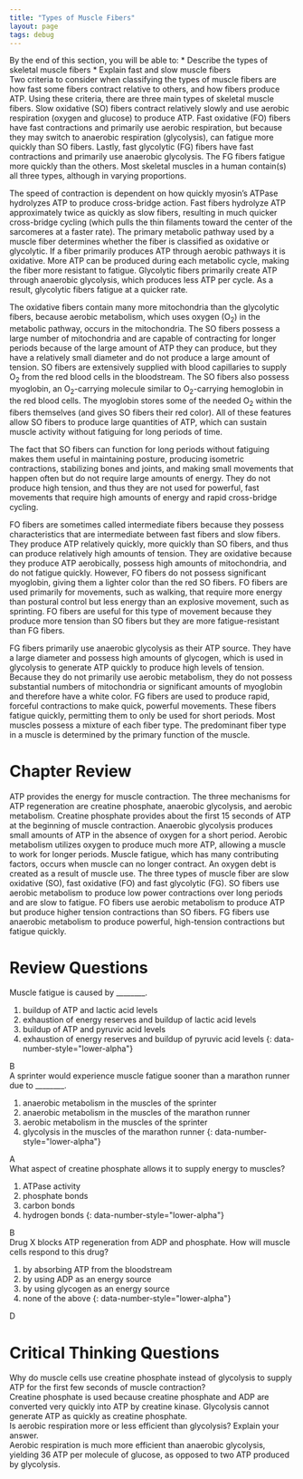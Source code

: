 ```yaml
---
title: "Types of Muscle Fibers"
layout: page
tags: debug
---
```


<div data-type="abstract" markdown="1">
By the end of this section, you will be able to:
* Describe the types of skeletal muscle fibers
* Explain fast and slow muscle fibers

</div>
Two criteria to consider when classifying the types of muscle fibers are
how fast some fibers contract relative to others, and how fibers produce
ATP. Using these criteria, there are three main types of skeletal muscle
fibers. <span data-type="term">Slow oxidative (SO)</span> fibers
contract relatively slowly and use aerobic respiration (oxygen and
glucose) to produce ATP. <span data-type="term">Fast oxidative
(FO)</span> fibers have fast contractions and primarily use aerobic
respiration, but because they may switch to anaerobic respiration
(glycolysis), can fatigue more quickly than SO fibers. Lastly, <span
data-type="term">fast glycolytic (FG)</span> fibers have fast
contractions and primarily use anaerobic glycolysis. The FG fibers
fatigue more quickly than the others. Most skeletal muscles in a human
contain(s) all three types, although in varying proportions.

The speed of contraction is dependent on how quickly myosin’s ATPase
hydrolyzes ATP to produce cross-bridge action. Fast fibers hydrolyze ATP
approximately twice as quickly as slow fibers, resulting in much quicker
cross-bridge cycling (which pulls the thin filaments toward the center
of the sarcomeres at a faster rate). The primary metabolic pathway used
by a muscle fiber determines whether the fiber is classified as
oxidative or glycolytic. If a fiber primarily produces ATP through
aerobic pathways it is oxidative. More ATP can be produced during each
metabolic cycle, making the fiber more resistant to fatigue. Glycolytic
fibers primarily create ATP through anaerobic glycolysis, which produces
less ATP per cycle. As a result, glycolytic fibers fatigue at a quicker
rate.

The oxidative fibers contain many more mitochondria than the glycolytic
fibers, because aerobic metabolism, which uses oxygen (O<sub>2</sub>) in
the metabolic pathway, occurs in the mitochondria. The SO fibers possess
a large number of mitochondria and are capable of contracting for longer
periods because of the large amount of ATP they can produce, but they
have a relatively small diameter and do not produce a large amount of
tension. SO fibers are extensively supplied with blood capillaries to
supply O<sub>2</sub> from the red blood cells in the bloodstream. The SO
fibers also possess myoglobin, an O<sub>2</sub>-carrying molecule
similar to O<sub>2</sub>-carrying hemoglobin in the red blood cells. The
myoglobin stores some of the needed O<sub>2</sub> within the fibers
themselves (and gives SO fibers their red color). All of these features
allow SO fibers to produce large quantities of ATP, which can sustain
muscle activity without fatiguing for long periods of time.

The fact that SO fibers can function for long periods without fatiguing
makes them useful in maintaining posture, producing isometric
contractions, stabilizing bones and joints, and making small movements
that happen often but do not require large amounts of energy. They do
not produce high tension, and thus they are not used for powerful, fast
movements that require high amounts of energy and rapid cross-bridge
cycling.

FO fibers are sometimes called intermediate fibers because they possess
characteristics that are intermediate between fast fibers and slow
fibers. They produce ATP relatively quickly, more quickly than SO
fibers, and thus can produce relatively high amounts of tension. They
are oxidative because they produce ATP aerobically, possess high amounts
of mitochondria, and do not fatigue quickly. However, FO fibers do not
possess significant myoglobin, giving them a lighter color than the red
SO fibers. FO fibers are used primarily for movements, such as walking,
that require more energy than postural control but less energy than an
explosive movement, such as sprinting. FO fibers are useful for this
type of movement because they produce more tension than SO fibers but
they are more fatigue-resistant than FG fibers.

FG fibers primarily use anaerobic glycolysis as their ATP source. They
have a large diameter and possess high amounts of glycogen, which is
used in glycolysis to generate ATP quickly to produce high levels of
tension. Because they do not primarily use aerobic metabolism, they do
not possess substantial numbers of mitochondria or significant amounts
of myoglobin and therefore have a white color. FG fibers are used to
produce rapid, forceful contractions to make quick, powerful movements.
These fibers fatigue quickly, permitting them to only be used for short
periods. Most muscles possess a mixture of each fiber type. The
predominant fiber type in a muscle is determined by the primary function
of the muscle.

# Chapter Review

ATP provides the energy for muscle contraction. The three mechanisms for
ATP regeneration are creatine phosphate, anaerobic glycolysis, and
aerobic metabolism. Creatine phosphate provides about the first 15
seconds of ATP at the beginning of muscle contraction. Anaerobic
glycolysis produces small amounts of ATP in the absence of oxygen for a
short period. Aerobic metabolism utilizes oxygen to produce much more
ATP, allowing a muscle to work for longer periods. Muscle fatigue, which
has many contributing factors, occurs when muscle can no longer
contract. An oxygen debt is created as a result of muscle use. The three
types of muscle fiber are slow oxidative (SO), fast oxidative (FO) and
fast glycolytic (FG). SO fibers use aerobic metabolism to produce low
power contractions over long periods and are slow to fatigue. FO fibers
use aerobic metabolism to produce ATP but produce higher tension
contractions than SO fibers. FG fibers use anaerobic metabolism to
produce powerful, high-tension contractions but fatigue quickly.

# Review Questions

<div data-type="exercise">
<div data-type="problem" markdown="1">
Muscle fatigue is caused by ________.

1.  buildup of ATP and lactic acid levels
2.  exhaustion of energy reserves and buildup of lactic acid levels
3.  buildup of ATP and pyruvic acid levels
4.  exhaustion of energy reserves and buildup of pyruvic acid levels
{: data-number-style="lower-alpha"}

</div>
<div data-type="solution" markdown="1">
B

</div>
</div>
<div data-type="exercise">
<div data-type="problem" markdown="1">
A sprinter would experience muscle fatigue sooner than a marathon runner
due to ________.

1.  anaerobic metabolism in the muscles of the sprinter
2.  anaerobic metabolism in the muscles of the marathon runner
3.  aerobic metabolism in the muscles of the sprinter
4.  glycolysis in the muscles of the marathon runner
{: data-number-style="lower-alpha"}

</div>
<div data-type="solution" markdown="1">
A

</div>
</div>
<div data-type="exercise">
<div data-type="problem" markdown="1">
What aspect of creatine phosphate allows it to supply energy to muscles?

1.  ATPase activity
2.  phosphate bonds
3.  carbon bonds
4.  hydrogen bonds
{: data-number-style="lower-alpha"}

</div>
<div data-type="solution" markdown="1">
B

</div>
</div>
<div data-type="exercise">
<div data-type="problem" markdown="1">
Drug X blocks ATP regeneration from ADP and phosphate. How will muscle
cells respond to this drug?

1.  by absorbing ATP from the bloodstream
2.  by using ADP as an energy source
3.  by using glycogen as an energy source
4.  none of the above
{: data-number-style="lower-alpha"}

</div>
<div data-type="solution" markdown="1">
D

</div>
</div>

# Critical Thinking Questions

<div data-type="exercise">
<div data-type="problem" markdown="1">
Why do muscle cells use creatine phosphate instead of glycolysis to
supply ATP for the first few seconds of muscle contraction?

</div>
<div data-type="solution" markdown="1">
Creatine phosphate is used because creatine phosphate and ADP are
converted very quickly into ATP by creatine kinase. Glycolysis cannot
generate ATP as quickly as creatine phosphate.

</div>
</div>
<div data-type="exercise">
<div data-type="problem" markdown="1">
Is aerobic respiration more or less efficient than glycolysis? Explain
your answer.

</div>
<div data-type="solution" markdown="1">
Aerobic respiration is much more efficient than anaerobic glycolysis,
yielding 36 ATP per molecule of glucose, as opposed to two ATP produced
by glycolysis.

</div>
</div>


